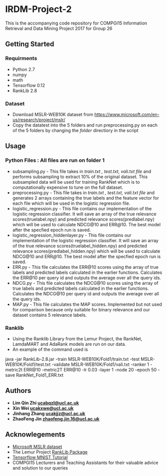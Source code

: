 # IRDM-Project-2
This is the accompanying code repository for COMPGI15 Information Retrieval and Data Mining Project 2017 for Group 26 

## Getting Started

### Requirments
* Python 2.7
* numpy
* math
* Tensorflow 0.12
* RankLib 2.8

### Dataset
* Download MSLR-WEB10K dataset from https://www.microsoft.com/en-us/research/project/mslr/ 
* Copy the datatest into the 5 folders and run preprocessing.py on each of the 5 folders by changing the _folder_ directiory in the script

## Usage
### Python Files : All files are run on folder 1
* subsampling.py - This file takes in _train.txt , test.txt, vali.txt file_ and performs subsampling to extract 10% of the original dataset. This subsampled data will be used for training RankNet which is to computationally expensive to tune on the full dataset.
* preprocessing.py - This file takes in _train.txt , test.txt, vali.txt file_ and generates 2 arrays containing the true labels and the feature vector for each file which will be used in the logistic regression file. 
* logistic_regression.py - This file contains our implementation of the logistic regression classifier. It will save an array of the true relevance scores(truelabel.npy) and predicted relevance scores(predlabel.npy) which will be used to calculate NDCG@10 and ERR<i>@</i>10. The best model after the specfied epoch run is saved.
* logistic_regression_hiddenlayer.py - This file contains our implementation of the logistic regression classifier. It will save an array of the true relevance scores(truelabel_hidden.npy) and predicted relevance scores(predlabel_hidden.npy) which will be used to calculate NDCG@10 and ERR<i>@</i>10. The best model after the specfied epoch run is saved.
* ERR.py - This file calculates the ERR@10 scores using the array of true labels and predicted labels calculated in the earlier functions. Calculates the ERR@10 per query id and outputs the average over all the query ids. 
* NDCG.py - This file calculates the NDCG@10 scores using the array of true labels and predicted labels calculated in the earlier functions. Calculates the NDCG@10 per query id and outputs the average over all the query ids. 
* MAP.py - This file calculates the MAP scores. Implemented but not used for comparison because only suitable for binary relevance and our dataset contains 5 relevance labels. 

### Ranklib 
* Using the Ranklib Library from the Lemur Project, the RankNet, LamdaMART and AdaRank models are run on our data. 
* An example of the command used is 

java -jar RankLib-2.8.jar -train MSLR-WEB10K/Fold1/train.txt -test MSLR-WEB10K/Fold1/test.txt -validate MSLR-WEB10K/Fold1/vali.txt -ranker 1 -metric2t ERR@10 -metric2T ERR@10 -lr 0.03 -layer 1 -node 20 -epoch 50 -save RankNet_Fold1_ERR.txt 

## Authors 
* **Lim Qin Zhi ucabqzl@ucl.ac.uk**
* **Xin Wei ucakxwe@ucl.ac.uk**
* **Jinhang Zhang ucakjjz@ucl.ac.uk**
* **ZhaoFeng Jin zhaofeng.jin.16@ucl.ac.uk**

## Acknowlegements
* [Microsoft MSLR dataset](https://www.microsoft.com/en-us/research/project/mslr/) 
* The Lemur Project [RankLib Package](https://sourceforge.net/p/lemur/wiki/RankLib/)  
* [Tensorflow MNIST Tutorial](https://www.tensorflow.org/get_started/mnist/beginners) 
* COMPGI15 Lecturers and Teaching Assistants for their valuable advice and solution to our queries 
